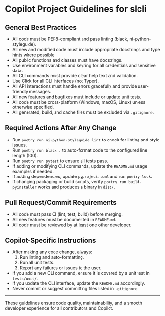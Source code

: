# Copilot Project Guidelines for slcli

## General Best Practices

- All code must be PEP8-compliant and pass linting (black, ni-python-styleguide).
- All new and modified code must include appropriate docstrings and type hints where possible.
- All public functions and classes must have docstrings.
- Use environment variables and keyring for all credentials and sensitive data.
- All CLI commands must provide clear help text and validation.
- Use Click for all CLI interfaces (not Typer).
- All API interactions must handle errors gracefully and provide user-friendly messages.
- All new features and bugfixes must include or update unit tests.
- All code must be cross-platform (Windows, macOS, Linux) unless otherwise specified.
- All generated, build, and cache files must be excluded via `.gitignore`.

## Required Actions After Any Change

- Run `poetry run ni-python-styleguide lint` to check for linting and style issues.
- Run `poetry run black .` to auto-format code to the configured line length (100).
- Run `poetry run pytest` to ensure all tests pass.
- If adding or modifying CLI commands, update the `README.md` usage examples if needed.
- If adding dependencies, update `pyproject.toml` and run `poetry lock`.
- If changing packaging or build scripts, verify `poetry run build-pyinstaller` works and produces a binary in `dist/`.

## Pull Request/Commit Requirements

- All code must pass CI (lint, test, build) before merging.
- All new features must be documented in `README.md`.
- All code must be reviewed by at least one other developer.

## Copilot-Specific Instructions

- After making any code change, always:
  1. Run linting and auto-formatting.
  2. Run all unit tests.
  3. Report any failures or issues to the user.
- If you add a new CLI command, ensure it is covered by a unit test in `tests/unit/`.
- If you update the CLI interface, update the `README.md` accordingly.
- Never commit or suggest committing files listed in `.gitignore`.

---

These guidelines ensure code quality, maintainability, and a smooth developer experience for all contributors and Copilot.
